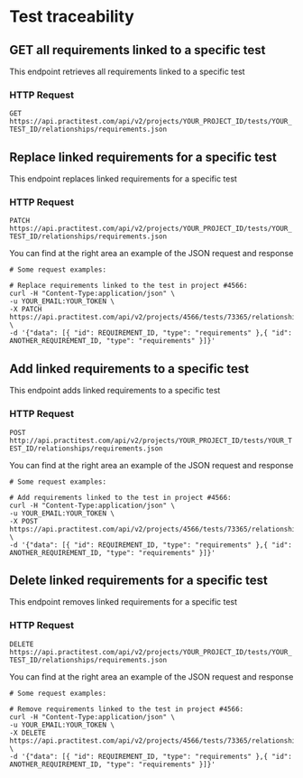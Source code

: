 # Test traceability

## GET all requirements linked to a specific test

This endpoint retrieves all requirements linked to a specific test

### HTTP Request

`GET https://api.practitest.com/api/v2/projects/YOUR_PROJECT_ID/tests/YOUR_TEST_ID/relationships/requirements.json`

## Replace linked requirements for a specific test

This endpoint replaces linked requirements for a specific test

### HTTP Request

`PATCH https://api.practitest.com/api/v2/projects/YOUR_PROJECT_ID/tests/YOUR_TEST_ID/relationships/requirements.json`

You can find at the right area an example of the JSON request and response

```shell
# Some request examples:

# Replace requirements linked to the test in project #4566:
curl -H "Content-Type:application/json" \
-u YOUR_EMAIL:YOUR_TOKEN \
-X PATCH https://api.practitest.com/api/v2/projects/4566/tests/73365/relationships/requirements.json \
-d '{"data": [{ "id": REQUIREMENT_ID, "type": "requirements" },{ "id": ANOTHER_REQUIREMENT_ID, "type": "requirements" }]}'

```
## Add linked requirements to a specific test

This endpoint adds linked requirements to a specific test

### HTTP Request

`POST http://api.practitest.com/api/v2/projects/YOUR_PROJECT_ID/tests/YOUR_TEST_ID/relationships/requirements.json`

You can find at the right area an example of the JSON request and response

```shell
# Some request examples:

# Add requirements linked to the test in project #4566:
curl -H "Content-Type:application/json" \
-u YOUR_EMAIL:YOUR_TOKEN \
-X POST https://api.practitest.com/api/v2/projects/4566/tests/73365/relationships/requirements.json \
-d '{"data": [{ "id": REQUIREMENT_ID, "type": "requirements" },{ "id": ANOTHER_REQUIREMENT_ID, "type": "requirements" }]}'

```
## Delete linked requirements for a specific test

This endpoint removes linked requirements for a specific test

### HTTP Request

`DELETE https://api.practitest.com/api/v2/projects/YOUR_PROJECT_ID/tests/YOUR_TEST_ID/relationships/requirements.json`

You can find at the right area an example of the JSON request and response

```shell
# Some request examples:

# Remove requirements linked to the test in project #4566:
curl -H "Content-Type:application/json" \
-u YOUR_EMAIL:YOUR_TOKEN \
-X DELETE https://api.practitest.com/api/v2/projects/4566/tests/73365/relationships/requirements.json \
-d '{"data": [{ "id": REQUIREMENT_ID, "type": "requirements" },{ "id": ANOTHER_REQUIREMENT_ID, "type": "requirements" }]}'

```
